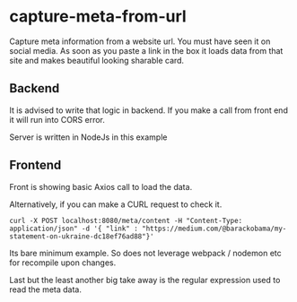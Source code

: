 # capture-meta-from-url

Capture meta information from a website url. You must have seen it on social media. As soon as you paste a link in the box it loads data from that site and makes beautiful looking sharable card.

## Backend

It is advised to write that logic in backend. If you make a call from front end it will run into CORS error.

Server is written in NodeJs in this example

## Frontend

Front is showing basic Axios call to load the data.

Alternatively, if you can make a CURL request to check it.

```
curl -X POST localhost:8080/meta/content -H "Content-Type: application/json" -d '{ "link" : "https://medium.com/@barackobama/my-statement-on-ukraine-dc18ef76ad88"}'

```

Its bare minimum example. So does not leverage webpack / nodemon etc for recompile upon changes.

Last but the least another big take away is the regular expression used to read the meta data.
